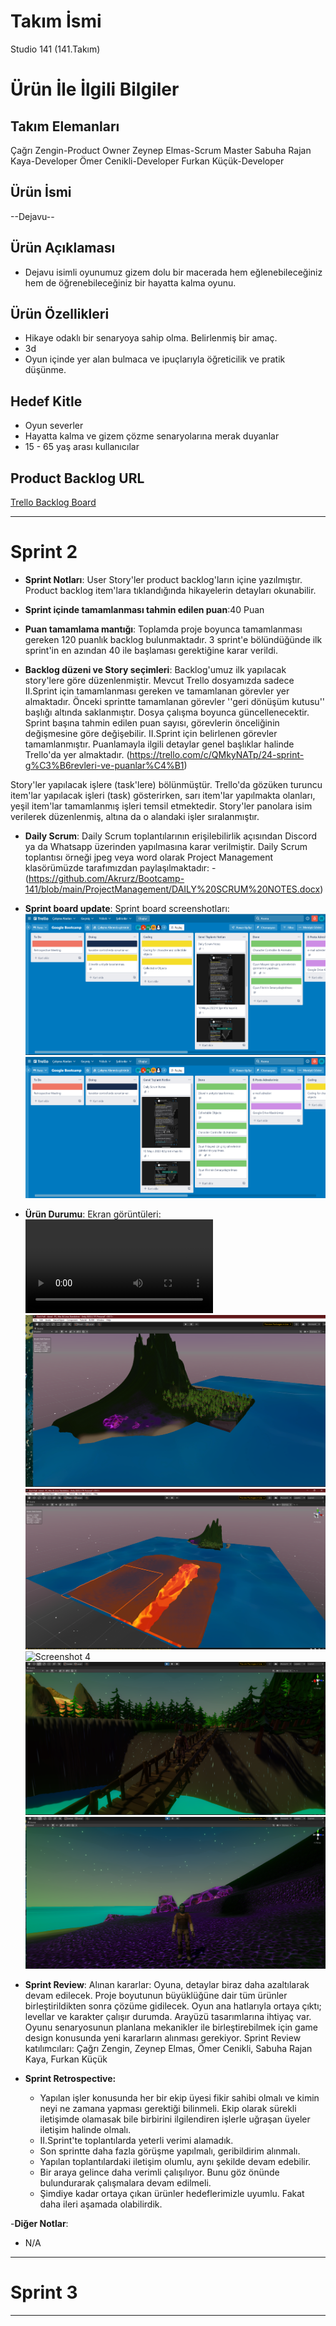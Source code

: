 # **Takım İsmi**

Studio 141 (141.Takım)

# Ürün İle İlgili Bilgiler

## Takım Elemanları

Çağrı Zengin-Product Owner
Zeynep Elmas-Scrum Master
Sabuha Rajan Kaya-Developer
Ömer Cenikli-Developer
Furkan Küçük-Developer


## Ürün İsmi

--Dejavu--

## Ürün Açıklaması

- Dejavu isimli oyunumuz gizem dolu bir macerada  hem eğlenebileceğiniz hem de öğrenebileceğiniz bir hayatta kalma oyunu. 

## Ürün Özellikleri

- Hikaye odaklı bir senaryoya sahip olma. Belirlenmiş bir amaç.
- 3d
- Oyun içinde yer alan bulmaca ve ipuçlarıyla öğreticilik ve pratik düşünme.

## Hedef Kitle

- Oyun severler
- Hayatta kalma ve gizem çözme senaryolarına merak duyanlar
- 15 - 65 yaş arası kullanıcılar

## Product Backlog URL

[Trello Backlog Board](https://trello.com/invite/b/AmiABGTZ/3b945bf5d74defd558fc533a59d38c9b/google-bootcamp)

---

# Sprint 2

- **Sprint Notları**: User Story'ler product backlog'ların içine yazılmıştır. Product backlog item'lara tıklandığında hikayelerin detayları okunabilir.

- **Sprint içinde tamamlanması tahmin edilen puan**:40 Puan

- **Puan tamamlama mantığı**: Toplamda proje boyunca tamamlanması gereken 120 puanlık backlog bulunmaktadır. 3 sprint'e bölündüğünde ilk sprint'in en azından 40 ile başlaması gerektiğine karar verildi.

- **Backlog düzeni ve Story seçimleri**: Backlog'umuz ilk yapılacak story'lere göre düzenlenmiştir. Mevcut Trello dosyamızda sadece II.Sprint için tamamlanması gereken ve tamamlanan görevler yer almaktadır. Önceki sprintte tamamlanan görevler ''geri dönüşüm kutusu'' başlığı altında saklanmıştır. Dosya çalışma boyunca güncellenecektir. Sprint başına tahmin edilen puan sayısı, görevlerin önceliğinin değişmesine göre değişebilir. II.Sprint için belirlenen görevler tamamlanmıştır. Puanlamayla ilgili detaylar genel başlıklar halinde Trello'da yer almaktadır. (https://trello.com/c/QMkyNATp/24-sprint-g%C3%B6revleri-ve-puanlar%C4%B1)

Story'ler yapılacak işlere (task'lere) bölünmüştür. Trello'da gözüken turuncu item'lar yapılacak işleri (task) gösterirken, sarı item'lar yapılmakta olanları, yeşil item'lar tamamlanmış işleri temsil etmektedir. Story'ler panolara isim verilerek düzenlenmiş, altına da o alandaki işler sıralanmıştır.

- **Daily Scrum**: Daily Scrum toplantılarının erişilebilirlik açısından Discord ya da Whatsapp üzerinden yapılmasına karar verilmiştir. Daily Scrum toplantısı örneği jpeg veya word olarak Project Management klasörümüzde tarafımızdan paylaşılmaktadır: 
-(https://github.com/Akrurz/Bootcamp-141/blob/main/ProjectManagement/DAILY%20SCRUM%20NOTES.docx) 

- **Sprint board update**: Sprint board screenshotları: 
![Backlog 1](https://github.com/Akrurz/Bootcamp-141/blob/main/ProjectManagement/trellobacklog2sprint.png)
![Backlog 2](https://github.com/Akrurz/Bootcamp-141/blob/main/ProjectManagement/trellobacklog2sprint2.png)

- **Ürün Durumu**: Ekran görüntüleri:
  ![Screenshot 1](https://github.com/Akrurz/Bootcamp-141/blob/main/ProjectManagement/productvideo.mp4)
  ![Screenshot 2](https://github.com/Akrurz/Bootcamp-141/blob/main/ProjectManagement/product_level.png)
  ![Screenshot 3](https://github.com/Akrurz/Bootcamp-141/blob/main/ProjectManagement/product_level_lava.png)
  ![Screenshot 4](https://github.com/Akrurz/Bootcamp-141/blob/main/ProjectManagement/senaryo.jpg)
  ![Screenshot 5](https://github.com/Akrurz/Bootcamp-141/blob/main/ProjectManagement/character.png)
  ![Screenshot 6](https://github.com/Akrurz/Bootcamp-141/blob/main/ProjectManagement/character2.png)

- **Sprint Review**: 
Alınan kararlar: Oyuna, detaylar biraz daha azaltılarak devam edilecek. Proje boyutunun büyüklüğüne dair tüm ürünler birleştirildikten sonra çözüme gidilecek. Oyun ana hatlarıyla ortaya çıktı; levellar ve karakter çalışır durumda. Arayüzü tasarımlarına ihtiyaç var. Oyunu senaryosunun planlana mekanikler ile birleştirebilmek için game design konusunda yeni kararların alınması gerekiyor.
Sprint Review katılımcıları: Çağrı Zengin, Zeynep Elmas, Ömer Cenikli, Sabuha Rajan Kaya, Furkan Küçük

- **Sprint Retrospective:**
  - Yapılan işler konusunda her bir ekip üyesi fikir sahibi olmalı ve kimin neyi ne zamana yapması gerektiği bilinmeli. Ekip olarak sürekli iletişimde olamasak bile birbirini ilgilendiren işlerle uğraşan üyeler iletişim halinde olmalı.
  - II.Sprint'te toplantılarda yeterli verimi alamadık.
  - Son sprintte daha fazla görüşme yapılmalı, geribildirim alınmalı.
  - Yapılan toplantılardaki iletişim olumlu, aynı şekilde devam edebilir.
  - Bir araya gelince daha verimli çalışılıyor. Bunu göz önünde bulundurarak çalışmalara devam edilmeli.
  - Şimdiye kadar ortaya çıkan ürünler hedeflerimizle uyumlu. Fakat daha ileri aşamada olabilirdik.

-**Diğer Notlar**:
- N/A

---

# Sprint 3


---

